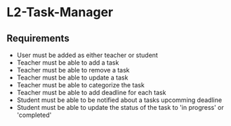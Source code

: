 # L2-Task-Manager

## Requirements

- User must be added as either teacher or student
- Teacher must be able to add a task
- Teacher must be able to remove a task
- Teacher must be able to update a task
- Teacher must be able to categorize the task
- Teacher must be able to add deadline for each task
- Student must be able to be notified about a tasks upcomming deadline
- Student must be able to update the status of the task to 'in progress' or 'completed'
